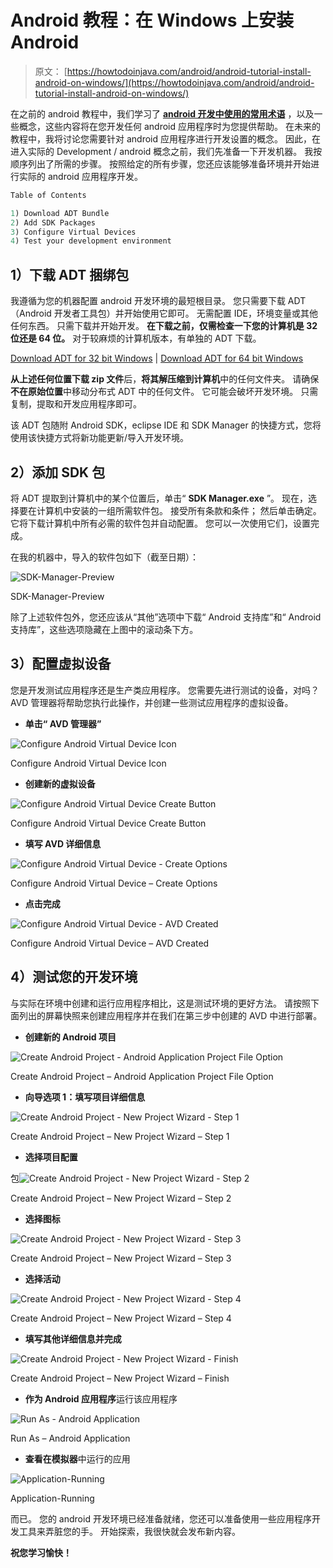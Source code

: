 # Android 教程：在 Windows 上安装 Android

> 原文： [https://howtodoinjava.com/android/android-tutorial-install-android-on-windows/](https://howtodoinjava.com/android/android-tutorial-install-android-on-windows/)

在之前的 android 教程中，我们学习了 [**android 开发中使用的常用术语**](//howtodoinjava.com/android/android-tutorial-key-concepts/ "Android Tutorial : Key Concepts") ，以及一些概念，这些内容将在您开发任何 android 应用程序时为您提供帮助。 在未来的教程中，我将讨论您需要针对 android 应用程序进行开发设置的概念。 因此，在进入实际的 Development / android 概念之前，我们先准备一下开发机器。 我按顺序列出了所需的步骤。 按照给定的所有步骤，您还应该能够准备环境并开始进行实际的 android 应用程序开发。

```java
Table of Contents

1) Download ADT Bundle
2) Add SDK Packages
3) Configure Virtual Devices
4) Test your development environment
```

## 1）下载 ADT 捆绑包

我遵循为您的机器配置 android 开发环境的最短根目录。 您只需要下载 ADT（Android 开发者工具包）并开始使用它即可。 无需配置 IDE，环境变量或其他任何东西。 只需下载并开始开发。
**在下载之前，仅需检查一下您的计算机是 32 位还是 64 位。** 对于较麻烦的计算机版本，有单独的 ADT 下载。

[Download ADT for 32 bit Windows](https://dl.google.com/android/adt/adt-bundle-windows-x86-20140702.zip "32 bit ADT") | [Download ADT for 64 bit Windows](https://dl.google.com/android/adt/adt-bundle-windows-x86_64-20140702.zip "64 bit ADT")

**从上述任何位置下载 zip 文件**后，**将其解压缩到计算机**中的任何文件夹。 请确保**不在原始位置**中移动分布式 ADT 中的任何文件。 它可能会破坏开发环境。 只需复制，提取和开发应用程序即可。

该 ADT 包随附 Android SDK，eclipse IDE 和 SDK Manager 的快捷方式，您将使用该快捷方式将新功能更新/导入开发环境。

## 2）添加 SDK 包

将 ADT 提取到计算机中的某个位置后，单击“ **SDK Manager.exe** ”。 现在，选择要在计算机中安装的一组所需软件包。 接受所有条款和条件； 然后单击确定。 它将下载计算机中所有必需的软件包并自动配置。 您可以一次使用它们，设置完成。

在我的机器中，导入的软件包如下（截至日期）：

![SDK-Manager-Preview](img/87af3f03173433b8f34886b612035b5f.png)

SDK-Manager-Preview



除了上述软件包外，您还应该从“其他”选项中下载“ Android 支持库”和“ Android 支持库”，这些选项隐藏在上图中的滚动条下方。

## 3）配置虚拟设备

您是开发测试应用程序还是生产类应用程序。 您需要先进行测试的设备，对吗？ AVD 管理器将帮助您执行此操作，并创建一些测试应用程序的虚拟设备。

*   **单击“ AVD 管理器”**

![Configure Android Virtual Device Icon](img/4555740224e821772f3d026ba835be96.png)

Configure Android Virtual Device Icon



*   **创建新的虚拟设备**

![Configure Android Virtual Device Create Button](img/5e66c2c49f0e31d55231e9f0d964141a.png)

Configure Android Virtual Device Create Button



*   **填写 AVD 详细信息**

![Configure Android Virtual Device - Create Options](img/d1eb3f509bbb99a92c4a9769528fb3e3.png)

Configure Android Virtual Device – Create Options



*   **点击完成**

![Configure Android Virtual Device - AVD Created](img/65405a751d4df22db31a6274664748b0.png)

Configure Android Virtual Device – AVD Created



## 4）测试您的开发环境

与实际在环境中创建和运行应用程序相比，这是测试环境的更好方法。 请按照下面列出的屏幕快照来创建应用程序并在我们在第三步中创建的 AVD 中进行部署。

*   **创建新的 Android 项目**

![Create Android Project - Android Application Project File Option](img/f23aec24e154f79f08de7dc27a864f70.png)

Create Android Project – Android Application Project File Option



*   **向导选项 1：填写项目详细信息**

![Create Android Project - New Project Wizard - Step 1](img/a83aa97f663739bcc28444df699c26fd.png)

Create Android Project – New Project Wizard – Step 1



*   **选择项目配置**

包![Create Android Project - New Project Wizard - Step 2](img/a7187a7ac4a7739bd24976b037266032.png)

Create Android Project – New Project Wizard – Step 2



*   **选择图标**

![Create Android Project - New Project Wizard - Step 3](img/4e646607f2eb7e144d9e012719cc2642.png)

Create Android Project – New Project Wizard – Step 3



*   **选择活动**

![Create Android Project - New Project Wizard - Step 4](img/309b1e84dcc8d4a7dcaacc0d0f43e3da.png)

Create Android Project – New Project Wizard – Step 4



*   **填写其他详细信息并完成**

![Create Android Project - New Project Wizard - Finish](img/e6a611431cfc75b8e5068c339b5cea70.png)

Create Android Project – New Project Wizard – Finish



*   **作为 Android 应用程序**运行该应用程序

![Run As - Android Application](img/89fe6c601999bcb98a0bb82d41f8002b.png)

Run As – Android Application



*   **查看在模拟器**中运行的应用

![Application-Running](img/76208ab5a72fc8b538c845a80890a876.png)

Application-Running



而已。 您的 android 开发环境已经准备就绪，您还可以准备使用一些应用程序开发工具来弄脏您的手。 开始探索，我很快就会发布新内容。

**祝您学习愉快！**